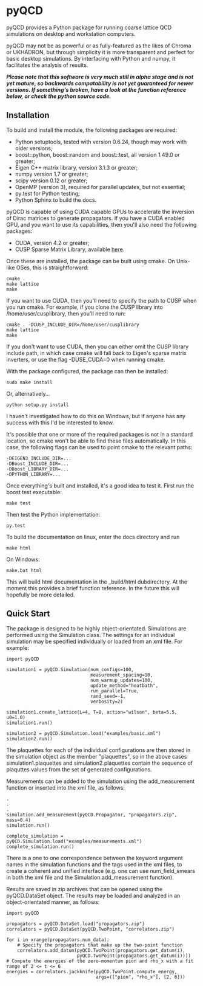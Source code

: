 pyQCD
=====
pyQCD provides a Python package for running coarse lattice QCD simulations on desktop and workstation computers.

pyQCD may not be as powerful or as fully-featured as the likes of Chroma or UKHADRON, but through simplicity it
is more transparent and perfect for basic desktop simulations. By interfacing with Python and numpy, it
facilitates the analysis of results.

***Please note that this software is very much still in alpha stage and is not yet mature, so backwards
compatability is not yet guaranteed for newer versions. If something's broken, have a look at the function
reference below, or check the python source code.***

Installation
------------
To build and install the module, the following packages are required:

* Python setuptools, tested with version 0.6.24, though may work with older versions;
* boost::python, boost::random and boost::test, all version 1.49.0 or greater;
* Eigen C++ matrix library, version 3.1.3 or greater;
* numpy version 1.7 or greater;
* scipy version 0.12 or greater;
* OpenMP (version 3), required for parallel updates, but not essential;
* py.test for Python testing;
* Python Sphinx to build the docs.

pyQCD is capable of using CUDA capable GPUs to accelerate the inversion of Dirac matrices to generate
propagators. If you have a CUDA enabled GPU, and you want to use its capabilities, then you'll also need the
following packages:

* CUDA, version 4.2 or greater;
* CUSP Sparse Matrix Library, available [here](http://cusplibrary.github.io/).

Once these are installed, the package can be built using cmake. On Unix-like OSes, this is straightforward:

    cmake .
    make lattice
    make

If you want to use CUDA, then you'll need to specify the path to CUSP when you run cmake. For example,
if you clone the CUSP library into /home/user/cusplibrary, then you'll need to run:

    cmake . -DCUSP_INCLUDE_DIR=/home/user/cusplibrary
    make lattice
    make

If you don't want to use CUDA, then you can either omit the CUSP library include path, in which case cmake
will fall back to Eigen's sparse matrix inverters, or use the flag -DUSE_CUDA=0 when running cmake.

With the package configured, the package can then be installed:

    sudo make install

Or, alternatively...

    python setup.py install

I haven't investigated how to do this on Windows, but if anyone has any success with this I'd be interested to
know.

It's possible that one or more of the required packages is not in a standard location, so cmake won't be able
to find these files automatically. In this case, the following flags can be used to point cmake to the relevant
paths:

    -DEIGEN3_INCLUDE_DIR=...
    -DBoost_INCLUDE_DIR=...
    -DBoost_LIBRARY_DIR=...
    -DPYTHON_LIBRARY=...

Once everything's built and installed, it's a good idea to test it. First run the boost test executable:

    make test

Then test the Python implementation:

    py.test

To build the documentation on linux, enter the docs directory and run

    make html

On Windows:

    make.bat html

This will build html documentation in the _build/html dubdirectory. At the moment this provides a brief function
reference. In the future this will hopefully be more detailed.

Quick Start
-----------

The package is designed to be highly object-orientated. Simulations are performed using the Simulation class.
The settings for an individual simulation may be specified individually or loaded from an xml file. For
example:

    import pyQCD
    
    simulation1 = pyQCD.Simulation(num_configs=100,
                                   measurement_spacing=10,
                                   num_warmup_updates=100,
                                   update_method="heatbath",
                                   run_parallel=True,
                                   rand_seed=-1,
                                   verbosity=2)

    simulation1.create_lattice(L=4, T=8, action="wilson", beta=5.5, u0=1.0)
    simulation1.run()

    simulation2 = pyQCD.Simulation.load("examples/basic.xml")
    simulation2.run()

The plaquettes for each of the individual configurations are then stored in the simulation object as the
member "plaquettes", so in the above cases simulation1.plaquettes and simulation2.plaquettes contain the
sequence of plaquttes values from the set of generated configurations.

Measurements can be added to the simulation using the add_measurement function or inserted into the xml
file, as follows:

    .
    .
    .
    simulation.add_measurement(pyQCD.Propagator, "propagators.zip", mass=0.4)
    simulation.run()
    
    complete_simulation = pyQCD.Simulation.load("examples/measurements.xml")
    complete_simulation.run()

There is a one to one correspondence between the keyword argument names in the simulation functions and the
tags used in the xml files, to create a coherent and unified interface (e.g. one can use num_field_smears in
both the xml file and the Simulation.add_measurement function).

Results are saved in zip archives that can be opened using the pyQCD.DataSet object. The results may be loaded
and analyzed in an object-orientated manner, as follows:

    import pyQCD
    
    propagators = pyQCD.DataSet.load("propagators.zip")
    correlators = pyQCD.DataSet(pyQCD.TwoPoint, "correlators.zip")
    
    for i in xrange(propagators.num_data):
        # Specify the propagators that make up the two-point function
        correlators.add_datum(pyQCD.TwoPoint(propagators.get_datum(i),
                              pyQCD.TwoPoint(propagators.get_datum(i))))
    # Compute the energies of the zero-momentum pion and rho_x with a fit range of 2 <= t <= 6
    energies = correlators.jackknife(pyQCD.TwoPoint.compute_energy,
                                     args=(["pion", "rho_x"], [2, 6]))
